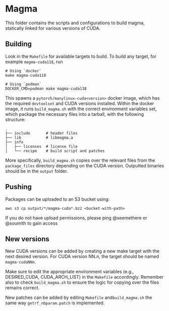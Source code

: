 # Magma

This folder contains the scripts and configurations to build magma, statically linked for various versions of CUDA.

## Building

Look in the `Makefile` for available targets to build. To build any target, for example `magma-cuda118`, run

```
# Using `docker`
make magma-cuda118

# Using `podman`
DOCKER_CMD=podman make magma-cuda118
```

This spawns a `pytorch/manylinux-cuda<version>` docker image, which has the required `devtoolset` and CUDA versions installed.
Within the docker image, it runs `build_magma.sh` with the correct environment variables set, which package the necessary files
into a tarball, with the following structure:

```
.
├── include       # header files
├── lib           # libmagma.a
├── info
│   ├── licenses  # license file
│   └── recipe    # build script and patches
```

More specifically, `build_magma.sh` copies over the relevant files from the `package_files` directory depending on the CUDA version.
Outputted binaries should be in the `output` folder.


## Pushing

Packages can be uploaded to an S3 bucket using:

```
aws s3 cp output/*/magma-cuda*.bz2 <bucket-with-path>
```

If you do not have upload permissions, please ping @seemethere or @soumith to gain access

## New versions

New CUDA versions can be added by creating a new make target with the next desired version. For CUDA version NN.n, the target should be named `magma-cudaNNn`.

Make sure to edit the appropriate environment variables (e.g., DESIRED_CUDA, CUDA_ARCH_LIST) in the `Makefile` accordingly. Remember also to check `build_magma.sh` to ensure the logic for copying over the files remains correct.

New patches can be added by editing `Makefile` and`build_magma.sh` the same way `getrf_nbparam.patch` is implemented.
